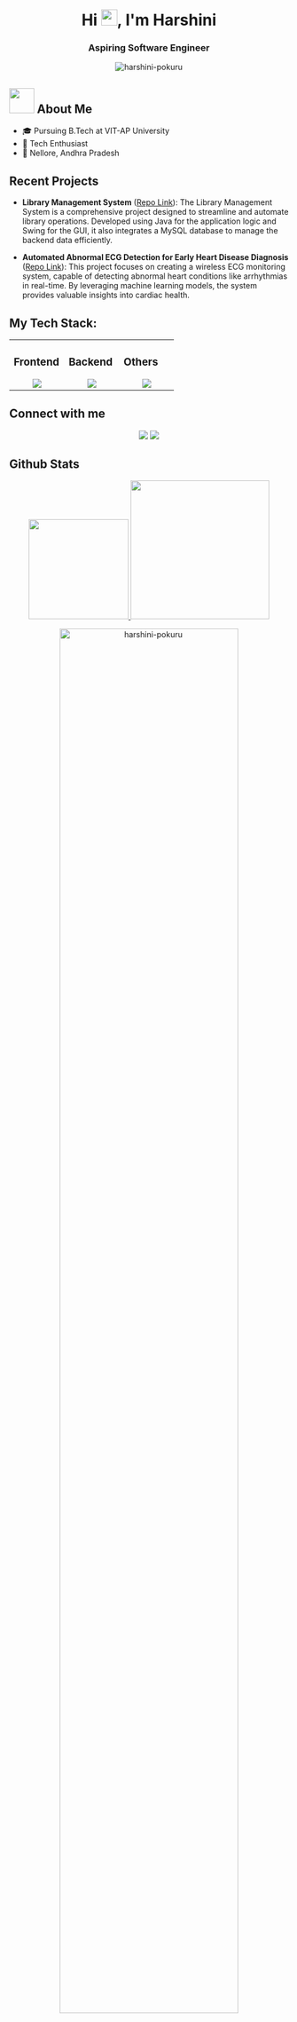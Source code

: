<h1 align="center">Hi <img src="https://github.com/TheDudeThatCode/TheDudeThatCode/blob/master/Assets/Hi.gif" width="29px">, I'm Harshini</h1>
<h3 align="center">Aspiring Software Engineer</h3>

<p align="center"> <img src="https://komarev.com/ghpvc/?username=harshini-pokuru&label=Profile%20views&color=0e75b6&style=flat" alt="harshini-pokuru" /> </p>

## <img src="https://media.giphy.com/media/WUlplcMpOCEmTGBtBW/giphy.gif" width="45" /> About Me
- 🎓 Pursuing B.Tech at VIT-AP University
- 🚀 Tech Enthusiast
- 📍 Nellore, Andhra Pradesh

## Recent Projects
- **Library Management System** ([Repo Link](https://github.com/harshini-pokuru/LibManager-Java-SQL.git)): The Library Management System is a comprehensive project designed to streamline and automate library operations. Developed using Java for the application logic and Swing for the GUI, it also integrates a MySQL database to manage the backend data efficiently.
  
- **Automated Abnormal ECG Detection for Early Heart Disease Diagnosis** ([Repo Link](https://github.com/harshini-pokuru/AutomatedAbnormaECGDetection.git)): This project focuses on creating a wireless ECG monitoring system, capable of detecting abnormal heart conditions like arrhythmias in real-time. By leveraging machine learning models, the system provides valuable insights into cardiac health.

## My Tech Stack:

<table><tr><td valign="top" width="33%">

### Frontend  
<a href="https://github.com/tayyabadev">
<div align="center">  
       <img src="https://skillicons.dev/icons?i=html,css,bootstrap,js&perline=4" /> 
</div>
</a>
 </td><td valign="top" width="33%">
        
### Backend
<a href="https://github.com/tayyabadev">
<div align="center">
       <img src="https://skillicons.dev/icons?i=java,mysql,r&perline=4" /> 
</div>
</a>

</td><td valign="top" width="33%">
  
### Others
<a href="https://github.com/tayyabadev">
<div align="center">
       <img src="https://skillicons.dev/icons?i=github,git,vscode,aws,matlab&perline=4" /> 
</div>
</a>
</td>
</tr></table>


## Connect with me
<div align="center">
    <a href="https://www.linkedin.com/in/harshini-pokuru-a84aa0290/" target="_blank"><img src="https://img.shields.io/badge/-Harshini%20Pokuru-0077B5?style=flat&logo=Linkedin&logoColor=white"/></a>
    <a target="_blank" href="mailto:harshinipokuru@gmail.com"><img src="https://img.shields.io/badge/-harshinipokuru@gmail.com-D14836?style=flat&logo=Gmail&logoColor=white"/></a>
    <!--<a href="https://www.instagram.com/harshiee__xo/" target="_blank"><img src="https://img.shields.io/badge/-harshiee__xo-E4405F?style=flat&logo=Instagram&logoColor=white"/></a>-->
</div>

## Github Stats
<p align="center">
    <a href="https://github.com/harshini-pokuru">
        <img height="180em" src="https://github-readme-stats-eight-theta.vercel.app/api/top-langs/?username=harshini-pokuru&layout=compact&langs_count=8&theme=onedark&include_all_commits=true&count_private=true&hide_border=true" />
    </a>
    <img height=250 src="https://github-readme-activity-graph.vercel.app/graph?username=harshini-pokuru&bg_color=282c34&color=FDFD96&line=FDFD96&point=FFFFFF&area_color=79FE96&border_radius=24.5&title_color=FDFD96&border_radius=20px&v=1" />
</p>

<p align="center">
   <a href="https://github.com/harshini-pokuru"> 
     <img width="80%" src="https://github-readme-streak-stats.herokuapp.com/?user=harshini-pokuru&show_icons=true&layout=demo&theme=Onedark&hide_border=true" alt="harshini-pokuru" />
   </a>  
</p>

